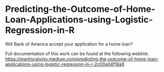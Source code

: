 # Predicting-the-Outcome-of-Home-Loan-Applications-using-Logistic-Regression-in-R
Will Bank of America accept your application for a home loan?

Full documentation of this work can be found at the following weblink:
https://martincalvino.medium.com/predicting-the-outcome-of-home-loan-applications-using-logistic-regression-in-r-2c00a04f18a9
